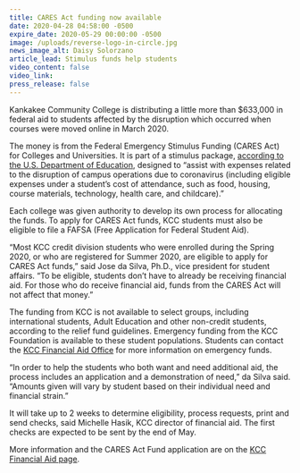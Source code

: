 ```yaml
---
title: CARES Act funding now available
date: 2020-04-28 04:58:00 -0500
expire_date: 2020-05-29 00:00:00 -0500
image: /uploads/reverse-logo-in-circle.jpg
news_image_alt: Daisy Solorzano
article_lead: Stimulus funds help students
video_content: false
video_link:
press_release: false
---
```


Kankakee Community College is distributing a little more than $633,000 in federal aid to students affected by the disruption which occurred when courses were moved online in March 2020.

The money is from the Federal Emergency Stimulus Funding (CARES Act) for Colleges and Universities. It is part of a stimulus package, [according to the U.S. Department of Education](https://www2.ed.gov/about/offices/list/ope/caresactgrantfundingcoverletterfinal.pdf), designed to “assist with expenses related to the disruption of campus operations due to coronavirus (including eligible expenses under a student’s cost of attendance, such as food, housing, course materials, technology, health care, and childcare).”

Each college was given authority to develop its own process for allocating the funds. To apply for CARES Act funds, KCC students must also be eligible to file a FAFSA (Free Application for Federal Student Aid).

“Most KCC credit division students who were enrolled during the Spring 2020, or who are registered for Summer 2020, are eligible to apply for CARES Act funds,” said Jose da Silva, Ph.D., vice president for student affairs. “To be eligible, students don’t have to already be receiving financial aid. For those who do receive financial aid, funds from the CARES Act will not affect that money.”

The funding from KCC is not available to select groups, including international students, Adult Education and other non-credit students, according to the relief fund guidelines. Emergency funding from the KCC Foundation is available to these student populations. Students can contact the [KCC Financial Aid Office](mailto:finaid@kcc.edu) for more information on emergency funds.

“In order to help the students who both want and need additional aid, the process includes an application and a demonstration of need,” da Silva said. “Amounts given will vary by student based on their individual need and financial strain.”

It will take up to 2 weeks to determine eligibility, process requests, print and send checks, said Michelle Hasik, KCC director of financial aid. The first checks are expected to be sent by the end of May.

More information and the CARES Act Fund application are on the [KCC Financial Aid page](http://www.kcc.edu/future/paying/fedstateaid/Pages/cares-act-information.aspx ).